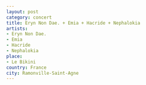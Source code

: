 ```yaml
---
layout: post
category: concert
title: Eryn Non Dae. + Emia + Hacride + Nephalokia
artists: 
- Eryn Non Dae.
- Emia
- Hacride
- Nephalokia
place: 
- Le Bikini
country: France
city: Ramonville-Saint-Agne
---
```


